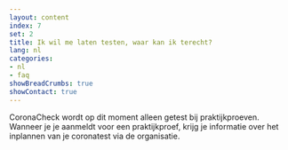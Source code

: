 ```yaml
---
layout: content
index: 7
set: 2
title: Ik wil me laten testen, waar kan ik terecht?
lang: nl
categories:
- nl
- faq
showBreadCrumbs: true
showContact: true
---
```

CoronaCheck wordt op dit moment alleen getest bij praktijkproeven. Wanneer je je aanmeldt voor een praktijkproef, krijg je informatie over het inplannen van je coronatest via de organisatie.

